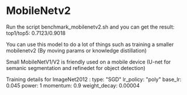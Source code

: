 # MobileNetv2

Run the script benchmark_mobilenetv2.sh and you can get the result: top1/top5: 0.7123/0.9018

You can use this model to do a lot of things such as training a smaller mobilenetv2 (By moving params or knowledge distillation)

Small MobileNetV1/V2 is friendly used on a mobile device (U-net for semanic segmentation and refinedet for object detection)

Training details for ImageNet2012 :
                                   type: "SGD"
                                   lr_policy: "poly"
                                   base_lr: 0.045
                                   power: 1
                                   momentum: 0.9
                                   weight_decay: 0.00004


